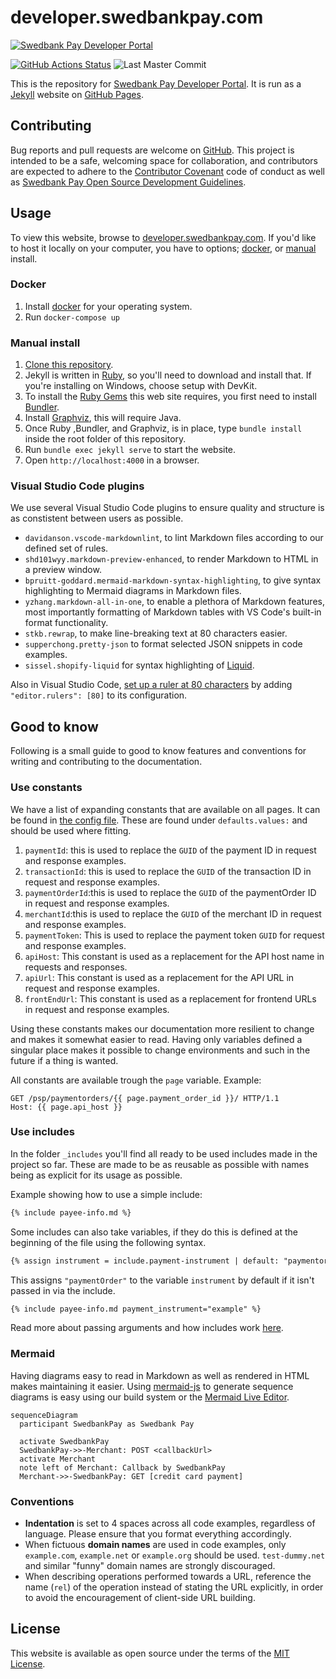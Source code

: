 # developer.swedbankpay.com

[![Swedbank Pay Developer Portal][opengraph-image]][dev-portal]

[![GitHub Actions Status][gh-actions-badge]][gh-actions]
![Last Master Commit][last-commit-badge]

This is the repository for [Swedbank Pay Developer Portal][swp-dp]. It is run as a
[Jekyll][jekyll] website on [GitHub Pages][gh-pages].

## Contributing

Bug reports and pull requests are welcome on [GitHub][github]. This project is
intended to be a safe, welcoming space for collaboration, and contributors
are expected to adhere to the [Contributor Covenant][ccov] code of conduct as
well as [Swedbank Pay Open Source Development Guidelines][dev-guidelines].

## Usage

To view this website, browse to [developer.swedbankpay.com][swp-dp]. If you'd
like to host it locally on your computer, you have to options;
[docker][docker], or [manual][manual-install] install.

### Docker

1. Install [docker][docker-install] for your operating system.
2. Run `docker-compose up`

### Manual install

1. [Clone this repository][cloning].
2. Jekyll is written in [Ruby][ruby], so you'll need to download and install
   that. If you're installing on Windows, choose setup with DevKit.
3. To install the [Ruby Gems][gems] this web site requires, you first need to
   install [Bundler][bundler].
4. Install [Graphviz][graphviz], this will require Java.
5. Once Ruby ,Bundler, and Graphviz, is in place, type `bundle install` inside the root
   folder of this repository.
6. Run `bundle exec jekyll serve` to start the website.
7. Open `http://localhost:4000` in a browser.

### Visual Studio Code plugins

We use several Visual Studio Code plugins to ensure quality and structure
is as constistent between users as possible.

* `davidanson.vscode-markdownlint`, to lint Markdown files according to our
     defined set of rules.
* `shd101wyy.markdown-preview-enhanced`, to render Markdown to HTML in a
     preview window.
* `bpruitt-goddard.mermaid-markdown-syntax-highlighting`, to give syntax
     highlighting to Mermaid diagrams in Markdown files.
* `yzhang.markdown-all-in-one`, to enable a plethora of Markdown features,
     most importantly formatting of Markdown tables with VS Code's built-in
     format functionality.
* `stkb.rewrap`, to make line-breaking text at 80 characters easier.
* `supperchong.pretty-json` to format selected JSON snippets in code
     examples.
* `sissel.shopify-liquid` for syntax highlighting of [Liquid][liquid].

Also in Visual Studio Code, [set up a ruler at 80 characters][vsc-ruler]
by adding `"editor.rulers": [80]` to its configuration.

## Good to know

Following is a small guide to good to know features and conventions for writing
and contributing to the documentation.

### Use constants

We have a list of expanding constants that are available on all pages.
It can be found in [the config file][config-yml].
These are found under `defaults.values:` and should be used where fitting.

1. `paymentId`: this is used to replace the `GUID` of the payment ID in request
   and response examples.
2. `transactionId`: this is used to replace the `GUID` of the transaction ID in
   request and response examples.
3. `paymentOrderId`:this is used to replace the `GUID` of the paymentOrder ID in
   request and response examples.
4. `merchantId`:this is used to replace the `GUID` of the merchant ID in request
   and response examples.
5. `paymentToken`: This is used to replace the payment token `GUID` for request
   and response examples.
6. `apiHost`: This constant is used as a replacement for the API host name in requests and
   responses.
7. `apiUrl`: This constant is used as a replacement for the API URL in request and
   response examples.
8. `frontEndUrl`: This constant is used as a replacement for frontend URLs in request
   and response examples.

Using these constants makes our documentation more resilient to change and makes
it somewhat easier to read.
Having only variables defined a singular place makes it possible to change
environments and such in the future if a thing is wanted.

All constants are available trough the `page` variable.
Example:

```http
GET /psp/paymentorders/{{ page.payment_order_id }}/ HTTP/1.1
Host: {{ page.api_host }}
```

### Use includes

In the folder `_includes` you'll find all ready to be used includes made in the
project so far.
These are made to be as reusable as possible with names being as explicit for
its usage as possible.

Example showing how to use a simple include:

```markdown
{% include payee-info.md %}
```

Some includes can also take variables, if they do this is defined at the
beginning of the file using the following syntax.

```markdown
{% assign instrument = include.payment-instrument | default: "paymentorder" %}
```

This assigns `"paymentOrder"` to the variable `instrument` by default if it
isn't passed in via the include.

```markdown
{% include payee-info.md payment_instrument="example" %}
```

Read more about passing arguments and how includes work [here][liquid-includes].

### Mermaid

Having diagrams easy to read in Markdown as well as rendered in HTML makes
maintaining it easier.
Using [mermaid-js][mermaid-github] to generate sequence diagrams is easy using
our build system or the [Mermaid Live Editor][mermaid-live-editor].

```mermaid
sequenceDiagram
  participant SwedbankPay as Swedbank Pay

  activate SwedbankPay
  SwedbankPay->>-Merchant: POST <callbackUrl>
  activate Merchant
  note left of Merchant: Callback by SwedbankPay
  Merchant->>-SwedbankPay: GET [credit card payment]
```

### Conventions

* **Indentation** is set to 4 spaces across all code examples, regardless of
  language. Please ensure that you format everything accordingly.
* When fictuous **domain names** are used in code examples, only `example.com`,
  `example.net` or `example.org` should be used. `test-dummy.net` and similar
  "funny" domain names are strongly discouraged.
* When describing operations performed towards a URL, reference the name (`rel`)
  of the operation instead of stating the URL explicitly, in order to avoid the
  encouragement of client-side URL building.

## License

This website is available as open source under the terms of the
[MIT License][license].

[bundler]: https://bundler.io/
[ccov]: http://contributor-covenant.org
[cloning]: https://help.github.com/articles/cloning-a-repository/
[config-yml]: _config.yml
[dev-guidelines]: https://developer.swedbankpay.com/resources/development-guidelines
[dev-portal]: https://developer.swedbankpay.com/
[docker-install]: https://www.docker.com/
[docker]: #docker
[gems]: https://rubygems.org/
[gh-actions-badge]: https://github.com/SwedbankPay/developer.swedbankpay.com/workflows/jekyll-build/badge.svg
[gh-actions]: https://github.com/SwedbankPay/developer.swedbankpay.com/actions
[gh-pages]: https://pages.github.com/
[github]: https://github.com/SwedbankPay/developer.swedbankpay.com/
[graphviz]: https://graphviz.org/download/
[jekyll]: https://jekyllrb.com/
[last-commit-badge]: https://img.shields.io/github/last-commit/SwedbankPay/developer.swedbankpay.com/master
[license]: https://opensource.org/licenses/MIT
[liquid-includes]: https://jekyllrb.com/docs/includes/
[liquid]: https://jekyllrb.com/docs/liquid/
[manual-install]: #manual-install
[mermaid-github]: https://github.com/mermaid-js/mermaid
[mermaid-live-editor]: https://mermaidjs.github.io/mermaid-live-editor
[opengraph-image]: https://repository-images.githubusercontent.com/210605116/56fb0c00-53e9-11ea-9c5f-7fb8685cce87
[ruby]: https://www.ruby-lang.org/en/
[swp-dp]: https://developer.swedbankpay.com
[vsc-ruler]: https://stackoverflow.com/a/29972073/61818
